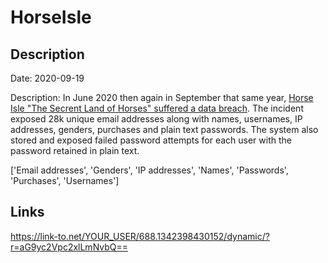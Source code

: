 # HorseIsle

## Description

Date: 2020-09-19

Description:
In June 2020 then again in September that same year, <a href="https://hi1.horseisle.com/web/news.php" target="_blank" rel="noopener">Horse Isle &quot;The Secrent Land of Horses&quot; suffered a data breach</a>. The incident exposed 28k unique email addresses along with names, usernames, IP addresses, genders, purchases and plain text passwords. The system also stored and exposed failed password attempts for each user with the password retained in plain text.


['Email addresses', 'Genders', 'IP addresses', 'Names', 'Passwords', 'Purchases', 'Usernames']

## Links

https://link-to.net/YOUR_USER/688.1342398430152/dynamic/?r=aG9yc2Vpc2xlLmNvbQ==
